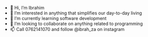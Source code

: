 - 👋 Hi, I’m Ibrahim
- 👀 I’m interested in anything that simplifies our day-to-day living
- 🌱 I’m currently learning software development
- 💞️ I’m looking to collaborate on anything related to programming
- 📫 Call 0762141070 and follow @ibrah_za on instagram

<!---
developerink/developerink is a ✨ special ✨ repository because its `README.md` (this file) appears on your GitHub profile.
You can click the Preview link to take a look at your changes.
--->
